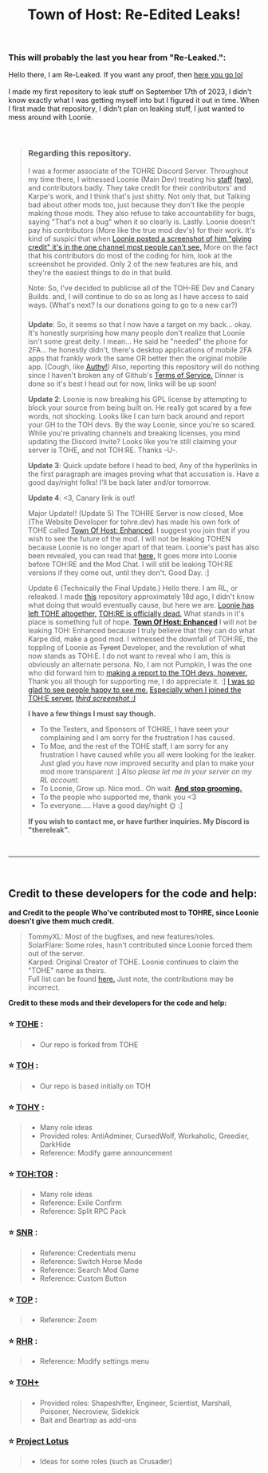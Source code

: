 <h1 align="center">Town of Host: Re-Edited Leaks!</h1>

<br>

### This will probably the last you hear from "Re-Leaked.":
Hello there, I am Re-Leaked. If you want any proof, then [here you go lol](https://media.discordapp.net/attachments/1179830216248533122/1179832886233399436/image.png) 
<br><br>
I made my first repository to leak stuff on September 17th of 2023, I didn't know exactly what I was getting myself into but I figured it out in time. When I first made that repository, I didn't plan on leaking stuff, I just wanted to mess around with Loonie.

<br>

> ### Regarding this repository. 
>
> I was a former associate of the TOHRE Discord Server. Throughout my time there, I witnessed Loonie (Main Dev) treating his [staff](https://media.discordapp.net/attachments/1158501440839483452/1158501441393148045/image.png) [(two)](https://media.discordapp.net/attachments/1158501440839483452/1158501812383518761/image.png), and contributors badly. They take credit for their contributors' and Karpe's work, and I think that's just shitty. Not only that, but Talking bad about other mods too, just because they don't like the people making those mods. They also refuse to take accountability for bugs, saying "That's not a bug" when it so clearly is. Lastly. Loonie doesn't pay his contributors (More like the true mod dev's) for their work. It's kind of suspici that when [Loonie posted a screenshot of him "giving credit" it's in the one channel most people can't see.](https://media.discordapp.net/attachments/1094353958455222375/1158381530985533601/image.png) More on the fact that his contributors do most of the coding for him, look at the screenshot he provided. Only 2 of the new features are his, and they're the easiest things to do in that build.
>
> Note: So, I've decided to publicise all of the TOH-RE Dev and Canary Builds. and, I will continue to do so as long as I have access to said ways. (What's next? Is our donations going to go to a new car?)
>
> ### 
>
> **Update**: So, it seems so that I now have a target on my back... okay. It's honestly surprising how many people don't realize that Loonie isn't some great deity. I mean... He said he "needed" the phone for 2FA... he honestly didn't, there's desktop applications of mobile 2FA apps that frankly work the same OR better then the original mobile app. (Cough, like [Authy!](https://authy.com/)) Also, reporting this repository will do nothing since I haven't broken any of Github's [Terms of Service.](https://docs.github.com/en/site-policy/github-terms/github-terms-of-service) Dinner is done so it's best I head out for now, links will be up soon!
>
> **Update 2**: Loonie is now breaking his GPL license by attempting to block your source from being built on. He really got scared by a few words, not shocking. Looks like I can turn back around and report your GH to the TOH devs. By the way Loonie, since you're so scared. While you're privating channels and breaking licenses, you mind updating the Discord Invite? Looks like you're still claiming your server is TOHE, and not TOH:RE. Thanks -U-.
>
> **Update 3**: Quick update before I head to bed, Any of the hyperlinks in the first paragraph are images proving what that accusation is. Have a good day/night folks! I'll be back later and/or tomorrow.
>
> **Update 4**: <3, Canary link is out!
>
> Major Update!! (Update 5)
> The TOHRE Server is now closed, Moe (The Website Developer for tohre.dev) has made his own fork of TOHE called [Town Of Host: Enhanced](https://discord.gg/tohe). I suggest you join that if you wish to see the future of the mod. I will not be leaking TOHEN because Loonie is no longer apart of that team. Loonie's past has also been revealed, you can read that [here,](https://docs.google.com/document/d/1-VH1VME4ePqXaDSZ-p1n6n7IaT-QPJHRKMVCIjmNJ6A) It goes more into Loonie before TOH:RE and the Mod Chat. I will still be leaking TOH:RE versions if they come out, until they don't. Good Day. :]
> 
> Update 6 (Technically the Final Update.)
> Hello there. I am RL, or releaked. I made [this](https://github.com/LeakRE/TOHRE-LEAK) repository approximately 18d ago, I didn't know what doing that would eventually cause, but here we are. [Loonie has left TOHE altogether,](https://media.discordapp.net/attachments/1159375038219292753/1159375741578919946/image.png) [TOH:RE is officially dead.](https://media.discordapp.net/attachments/1159375038219292753/1159375038823268362/image.png) What stands in it's place is something full of hope. **[Town Of Host: Enhanced](https://discord.gg/tohe)** I will not be leaking TOH: Enhanced because I truly believe that they can do what Karpe did, make a good mod. I witnessed the downfall of TOH:RE, the toppling of Loonie as ~~Tyrant~~ Developer, and the revolution of what now stands as TOH:E. I do not want to reveal who I am, this is obviously an alternate persona. No, I am not Pumpkin, I was the one who did forward him to [making a report to the TOH devs, however.](https://media.discordapp.net/attachments/1159375038219292753/1159382733601120256/image.png) Thank you all though for supporting me, I do appreciate it. :] [I was so glad to see people happy to see me.](https://media.discordapp.net/attachments/1159375038219292753/1159386327805083648/image.png) [Especially when I joined the TOH:E server.](https://media.discordapp.net/attachments/1159375038219292753/1159386068110540840/image.png) *[third screenshot :)](https://media.discordapp.net/attachments/1159375038219292753/1159386542154993737/image.png)* <br>
>
>  **I have a few things I must say though.**
> - To the Testers, and Sponsors of TOHRE, I have seen your complaining and I am sorry for the frustration I has caused.
> - To Moe, and the rest of the TOHE staff, I am sorry for any frustration I have caused while you all were looking for the leaker. Just glad you have now improved security and plan to make your mod more transparent :] *Also please let me in your server on my RL account.*
> - To Loonie, Grow up. Nice mod.. Oh wait. [**And stop grooming.**](https://docs.google.com/document/d/1-VH1VME4ePqXaDSZ-p1n6n7IaT-QPJHRKMVCIjmNJ6A)
> - To the people who supported me, thank you <3
> - To everyone..... Have a good day/night 🌞 :] <br>
>
>
> **If you wish to contact me, or have further inquiries. My Discord is "thereleak".**
<br>
</p>
<p align="center">
</p>

---

<br>



## Credit to these developers for the code and help:
**and Credit to the people Who've contributed most to TOHRE, since Loonie doesn't give them much credit.**
> TommyXL: Most of the bugfixes, and new features/roles. <br>
> SolarFlare: Some roles, hasn't contributed since Loonie forced them out of the server.<br>
> Karped: Original Creator of TOHE. Loonie continues to claim the "TOHE" name as theirs.<br>
> Full list can be found [here.](https://tohre.dev/AboutUs.html#contributor) Just note, the contributions may be incorrect.


**Credit to these mods and their developers for the code and help:**
### :star: [TOHE](https://github.com/KARPED1EM/TownOfHostEdited) :
> 
> - Our repo is forked from TOHE
### :star: [TOH](https://github.com/tukasa0001/TownOfHost) :
> 
> - Our repo is based initially on TOH
> 
### :star: [TOHY](https://github.com/Yumenopai/TownOfHost_Y) :
> 
> - Many role ideas
> - Provided roles: AntiAdminer, CursedWolf, Workaholic, Greedier, DarkHide
> - Reference: Modify game announcement
> 
### :star: [TOH:TOR](https://github.com/music-discussion/TownOfHost-TheOtherRoles) :
> 
> - Many role ideas
> - Reference: Exile Confirm
> - Reference: Split RPC Pack
> 
### :star: [SNR](https://github.com/ykundesu/SuperNewRoles) :
> 
> - Reference: Credentials menu
> - Reference: Switch Horse Mode
> - Reference: Search Mod Game
> - Reference: Custom Button
>
### :star: [TOP](https://github.com/tugaru1975/TownOfPlus) :
> 
> - Reference: Zoom
> 
### :star: [RHR](https://github.com/sansaaaaai/Revolutionary-host-roles) :
> 
> - Reference: Modify settings menu
> 

### :star: [TOH+](https://github.com/SkullCreeper/TownOfHostPlus)
>
> - Provided roles: Shapeshifter, Engineer, Scientist, Marshall, Poisoner, Necroview, Sidekick
> - Bait and Beartrap as add-ons
>

### :star: [Project Lotus](https://github.com/ImaMapleTree/Lotus)
>
> - Ideas for some roles (such as Crusader)
